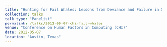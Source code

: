 ```yaml
---
title: "Hunting for Fail Whales: Lessons from Deviance and Failure in Social Computing"
collection: talks
talk_type: "Panelist"
permalink: /talks/2012-05-07-chi-fail-whales
venue: "Conference on Human Factors in Computing (CHI)"
date: 2012-05-07
location: "Austin, Texas"
---
```

